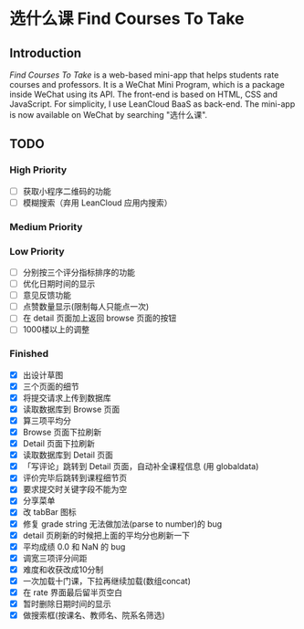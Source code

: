 # 选什么课 Find Courses To Take
## Introduction
_Find Courses To Take_ is a web-based mini-app that helps students rate courses and professors. It is a WeChat Mini Program, which is a package inside WeChat using its API. The front-end is based on HTML, CSS and JavaScript. For simplicity, I use LeanCloud BaaS as back-end.
The mini-app is now available on WeChat by searching "选什么课".

## TODO
### High Priority
- [ ] 获取小程序二维码的功能
- [ ] 模糊搜索（弃用 LeanCloud 应用内搜索）

### Medium Priority


### Low Priority
- [ ] 分别按三个评分指标排序的功能
- [ ] 优化日期时间的显示
- [ ] 意见反馈功能
- [ ] 点赞数量显示(限制每人只能点一次)
- [ ] 在 detail 页面加上返回 browse 页面的按钮
- [ ] 1000楼以上的调整

### Finished
- [x] 出设计草图
- [x] 三个页面的细节
- [x] 将提交请求上传到数据库
- [x] 读取数据库到 Browse 页面
- [x] 算三项平均分
- [x] Browse 页面下拉刷新
- [x] Detail 页面下拉刷新
- [x] 读取数据库到 Detail 页面
- [x] 「写评论」跳转到 Detail 页面，自动补全课程信息 (用 globaldata)
- [x] 评价完毕后跳转到课程细节页
- [x] 要求提交时关键字段不能为空
- [x] 分享菜单
- [x] 改 tabBar 图标
- [x] 修复 grade string 无法做加法(parse to number)的 bug
- [x] detail 页刷新的时候把上面的平均分也刷新一下
- [x] 平均成绩 0.0 和 NaN 的 bug
- [x] 调宽三项评分间距
- [x] 难度和收获改成10分制
- [x] 一次加载十门课，下拉再继续加载(数组concat)
- [x] 在 rate 界面最后留半页空白
- [x] 暂时删除日期时间的显示
- [x] 做搜索框(按课名、教师名、院系名筛选)
